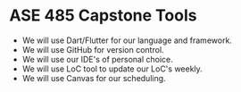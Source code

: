 # ASE 485 Capstone Tools
* We will use Dart/Flutter for our language and framework.
* We will use GitHub for version control.
* We will use our IDE's of personal choice.
* We will use LoC tool to update our LoC's weekly.
* We will use Canvas for our scheduling.
